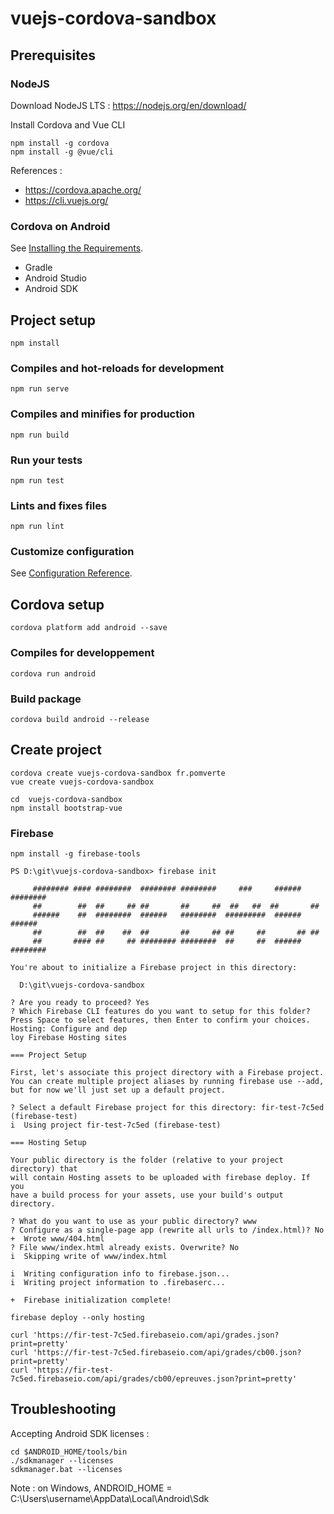 # vuejs-cordova-sandbox

## Prerequisites

### NodeJS
Download NodeJS LTS : https://nodejs.org/en/download/

Install Cordova and Vue CLI
```
npm install -g cordova
npm install -g @vue/cli
```

References :
* https://cordova.apache.org/
* https://cli.vuejs.org/

### Cordova on Android
See [Installing the Requirements](https://cordova.apache.org/docs/en/latest/guide/platforms/android/index.html#installing-the-requirements).

* Gradle
* Android Studio
* Android SDK

## Project setup
```
npm install
```

### Compiles and hot-reloads for development
```
npm run serve
```

### Compiles and minifies for production
```
npm run build
```

### Run your tests
```
npm run test
```

### Lints and fixes files
```
npm run lint
```

### Customize configuration
See [Configuration Reference](https://cli.vuejs.org/config/).

## Cordova setup
```
cordova platform add android --save
```

### Compiles for developpement
```
cordova run android
```

### Build package
```
cordova build android --release
```

## Create project
```
cordova create vuejs-cordova-sandbox fr.pomverte
vue create vuejs-cordova-sandbox

cd  vuejs-cordova-sandbox
npm install bootstrap-vue
```

### Firebase
```
npm install -g firebase-tools
```

```
PS D:\git\vuejs-cordova-sandbox> firebase init

     ######## #### ########  ######## ########     ###     ######  ########
     ##        ##  ##     ## ##       ##     ##  ##   ##  ##       ##
     ######    ##  ########  ######   ########  #########  ######  ######
     ##        ##  ##    ##  ##       ##     ## ##     ##       ## ##
     ##       #### ##     ## ######## ########  ##     ##  ######  ########

You're about to initialize a Firebase project in this directory:

  D:\git\vuejs-cordova-sandbox

? Are you ready to proceed? Yes
? Which Firebase CLI features do you want to setup for this folder? Press Space to select features, then Enter to confirm your choices. Hosting: Configure and dep
loy Firebase Hosting sites

=== Project Setup

First, let's associate this project directory with a Firebase project.
You can create multiple project aliases by running firebase use --add,
but for now we'll just set up a default project.

? Select a default Firebase project for this directory: fir-test-7c5ed (firebase-test)
i  Using project fir-test-7c5ed (firebase-test)

=== Hosting Setup

Your public directory is the folder (relative to your project directory) that
will contain Hosting assets to be uploaded with firebase deploy. If you
have a build process for your assets, use your build's output directory.

? What do you want to use as your public directory? www
? Configure as a single-page app (rewrite all urls to /index.html)? No
+  Wrote www/404.html
? File www/index.html already exists. Overwrite? No
i  Skipping write of www/index.html

i  Writing configuration info to firebase.json...
i  Writing project information to .firebaserc...

+  Firebase initialization complete!
```

```
firebase deploy --only hosting
```

```
curl 'https://fir-test-7c5ed.firebaseio.com/api/grades.json?print=pretty'
curl 'https://fir-test-7c5ed.firebaseio.com/api/grades/cb00.json?print=pretty'
curl 'https://fir-test-7c5ed.firebaseio.com/api/grades/cb00/epreuves.json?print=pretty'
```

## Troubleshooting

Accepting Android SDK licenses :
```
cd $ANDROID_HOME/tools/bin
./sdkmanager --licenses
sdkmanager.bat --licenses
```

Note : on Windows, ANDROID_HOME = C:\Users\username\AppData\Local\Android\Sdk
